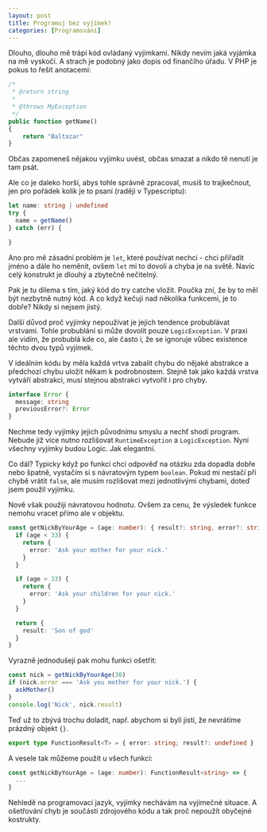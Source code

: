 ```yaml
---
layout: post
title: Programuj bez vyjímek!
categories: [Programování]
---
```

Dlouho, dlouho mě trápí kód ovládaný vyjímkami. Nikdy nevím jaká vyjámka na mě vyskočí. A strach je podobný jako dopis od finančího úřadu.
V PHP je pokus to řešit anotacemi:

```php
/*
 * @return string
 *
 * @throws MyException
 */
public function getName()
{
    return "Baltazar"
}
```

Občas zapomeneš nějakou vyjímku uvést, občas smazat a nikdo tě nenutí je tam psát.

Ale co je daleko horší, abys tohle správně zpracoval, musíš to trajkečnout, jen pro pořádek kolik je to psaní (raději v Typescriptu):

```typescript
let name: string | undefined
try {
  name = getName()
} catch (err) {

}
```

Ano pro mě zásadní problém je `let`, které používat nechci - chci přiřadit jméno a dále ho neměnit, ovšem `let` mi to dovolí a chyba je na světě. Navíc celý konstrukt je dlouhý a zbytečně nečitelný.

Pak je tu dilema s tím, jaký kód do try catche vložit. Poučka zní, že by to měl být nezbytně nutný kód. A co když kečuji nad několika funkcemi, je to dobře? Nikdy si nejsem jistý.

Další důvod proč vyjímky nepoužívat je jejich tendence probublávat vrstvami. Tohle probublání si může dovolit pouze `LogicException`. V praxi ale vidím, že probublá kde co, ale často i, že se ignoruje vůbec existence těchto dvou typů vyjímek.

V ideálním kódu by měla každá vrtva zabalit chybu do nějaké abstrakce a předchozí chybu uložit někam k podrobnostem. Stejně tak jako každá vrstva vytváří abstrakci, musí stejnou abstrakci vytvořit i pro chyby.

```typescript
interface Error {
  message: string
  previousError?: Error
}
```

Nechme tedy vyjímky jejich původnímu smyslu a nechť shodí program. Nebude již více nutno rozlišovat `RuntimeException` a `LogicException`. Nyní všechny vyjímky budou Logic. Jak elegantní.

Co dál? Typicky když po funkci chci odpověď na otázku zda dopadla dobře nebo špatně, vystačím si s návratovým typem `boolean`. Pokud mi nestačí při chybě vrátit `false`, ale musím rozlišovat mezi jednotlivými chybami, doteď jsem použil vyjímku.

Nově však použiji návratovou hodnotu. Ovšem za cenu, že výsledek funkce nemohu vracet přímo ale v objektu.

```typescript
const getNickByYourAge = (age: number): { result?: string, error?: string } => {
  if (age < 33) {
    return {
      error: 'Ask your mother for your nick.'
    }   
  }

  if (age > 33) {
    return {
      error: 'Ask your children for your nick.'
    } 
  }

  return {
    result: 'Son of god'
  }
}
```

Vyrazně jednodušeji pak mohu funkci ošetřit:

```typescript
const nick = getNickByYourAge(30)
if (nick.error === 'Ask you mother for your nick.') {
  askMother()
}
console.log('Nick', nick.result)
```

Teď už to zbývá trochu doladit, např. abychom si byli jistí, že nevrátíme prázdný objekt `{}`.

```typescript
export type FunctionResult<T> = { error: string; result?: undefined } | { error?: undefined; result: T }
```

A vesele tak můžeme použít u všech funkcí:

```typescript
const getNickByYourAge = (age: number): FunctionResult<string> => {
  ...
}
```

Nehledě na programovací jazyk, vyjímky nechávám na vyjímečné situace. A ošetřování chyb je součástí zdrojového kódu a tak proč nepoužít obyčejné kostrukty.
